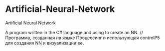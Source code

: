 # Artificial-Neural-Network
Artificial Neural Network

A program written in the C# language and using to create an NN.
//
Программа, созданная на языке Процессинг и использующая controlP5 для создания NN и визуализации ее.
